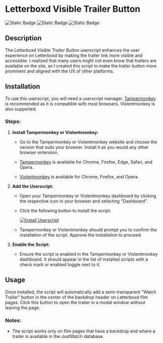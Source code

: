 # Letterboxd Visible Trailer Button

![Static Badge](https://img.shields.io/badge/letterboxd-2C3440?logo=letterboxd) ![Static Badge](https://img.shields.io/badge/javascript-grey?style=flat&logo=javascript&logoColor=white) ![Static Badge](https://img.shields.io/badge/Tampermonkey-00485B?style=flat&logo=tampermonkey&logoColor=white) 

## Description
The *Letterboxd Visible Trailer Button* userscript enhances the user experience on Letterboxd by making the trailer link more visible and accessible. I realized that many users might not even know that trailers are available on the site, so I created this script to make the trailer button more prominent and aligned with the UX of other platforms.

## Installation

To use this userscript, you will need a userscript manager. [Tampermonkey](https://www.tampermonkey.net/) is recommended as it is compatible with most browsers. Violentmonkey is also supported.

### Steps:

1. **Install Tampermonkey or Violentmonkey:**
   - Go to the Tampermonkey or Violentmonkey website and choose the version that suits your browser. Install it as you would any other browser extension.

   - [Tampermonkey](https://www.tampermonkey.net/) is available for Chrome, Firefox, Edge, Safari, and Opera.
   - [Violentmonkey](https://violentmonkey.github.io/get-it/) is available for Chrome, Firefox, and Opera.

2. **Add the Userscript:**
   - Open your Tampermonkey or Violentmonkey dashboard by clicking the respective icon in your browser and selecting "Dashboard".
   - Click the following button to install the script:

     [![Install Userscript](https://img.shields.io/badge/-Install%20Userscript-brightgreen?style=for-the-badge&logo=Tampermonkey&logoColor=white)](https://raw.githubusercontent.com/sermelipharo/LetterboxTrailerButton/main/letterboxd-trailer.user.js)

   - Tampermonkey or Violentmonkey should prompt you to confirm the installation of the script. Approve the installation to proceed.

3. **Enable the Script:**
   - Ensure the script is enabled in the Tampermonkey or Violentmonkey dashboard. It should appear in the list of installed scripts with a check mark or enabled toggle next to it.

## Usage

Once installed, the script will automatically add a semi-transparent "Watch Trailer" button in the center of the backdrop header on Letterboxd film pages. Click this button to open the trailer in a modal window without leaving the page.

### Notes:
- The script works only on film pages that have a backdrop and where a trailer is available in the JustWatch database.


